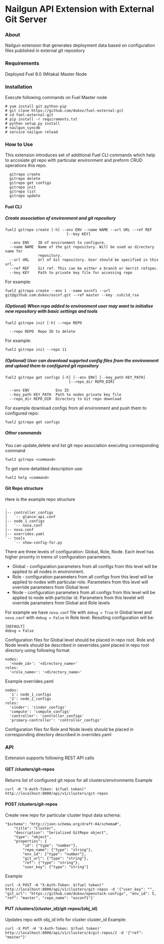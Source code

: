 # Nailgun API Extension with External Git Server
### About
Nailgun extension that generates deployment data based on configuration files published in external git repository
### Requirements
Deployed Fuel 9.0 (Mitaka) Master Node

### Installation
Execute following commands on Fuel Master node
```
# yum install git python-pip
# git clone https://github.com/dukov/fuel-external-git
# cd fuel-external-git
# pip install -r requirements.txt
# python setup.py install
# nailgun_syncdb
# service nailgun reload
```

### How to Use
This extension introduces set of additional Fuel CLI commands which help to accosiate git repo with particular environment and preform CRUD operations this repo.
```
  gitrepo create
  gitrepo delete
  gitrepo get configs
  gitrepo init
  gitrepo list
  gitrepo update
```
#### Fuel CLI
##### Create association of environment and git repository
```
fuel2 gitrepo create [-h] --env ENV --name NAME --url URL --ref REF
                            [--key KEY]

  --env ENV    ID of environment to configure.
  --name NAME  Name of the git repository. Will be used as directory name for
               repository.
  --url URL    Url of Git repository. User should be specified in this url.
  --ref REF    Git ref. This can be either a branch or Gerrit refspec.
  --key KEY    Path to private key file for accessing repo
```
For example:
```
fuel2 gitrepo create --env 1 --name oscnf1 --url git@github.com:dukov/oscnf.git --ref master --key .ssh/id_rsa
```

##### (Optional) When repo added to environment user may want to initialise new repository with basic settings and tools
```
fuel2 gitrepo init [-h] --repo REPO

  --repo REPO  Repo ID to delete
```
For example:
```
fuel2 gitrepo init --repo 11
```
##### (Optional) User can download supprted config files from the environment and upload them to configured git repository
```
fuel2 gitrepo get configs [-h] [--env ENV] [--key_path KEY_PATH]
                             [--repo_dir REPO_DIR]

  --env ENV            Env ID
  --key_path KEY_PATH  Path to nodes private key file
  --repo_dir REPO_DIR  Directory to Git repo download
```
For example download configs from all environment and push them to configured repo:
```
fuel2 gitrepo get configs
```
##### Other commands
You can update,delete and list git repo association executing corresponding command
```
fuel2 gitrepo <command>
```
To get more detailded description use:
```
fuel2 help <command>
```
#### Git Repo structure
Here is the example repo structure
```
.
|-- controller_configs
|   `-- glance-api.conf
|-- node_1_configs
|   `-- nova.conf
|-- nova.conf
|-- overrides.yaml
`-- tools
    `-- show-config-for.py
```
There are three levels of configuration: Global, Role, Node. Each level has higher proority in trems of configuration parameters.
* Global - configuration parameters from all configs from this level will be applied to all nodes in environment.
* Role - configuration parameters from all configs from this level will be applied to nodes with particular role. Parameters from this level will override parameters from Global level
* Node - configuration parameters from all configs from this level will be applied to node with particilar id. Parameters from this levelel will override parameters from Global and Role levels

For example we have ```nova.conf``` file with ```debug = True``` in Global level and ```nova.conf``` with ```debug = False```  in Role level. Resulting configuration will be:
```
[DEFAULT]
debug = False
```
Configuration files for Global level should be placed in repo root. Role and Node levels should be described in oeverrides.yaml placed in repo root directory using following format
```
nodes:
  '<node_id>': '<directory_name>'
roles:
  '<role_name>': '<directory_name>'
```
Example overrides.yaml
```
nodes:
  '1': node_1_configs
  '2': node_2_configs
roles:
  'cinder': 'cinder_configs'
  'compute': 'compute_configs'
  'controller': 'controller_configs'
  'primary-controller': 'controller_configs'
```
Configuration files for Role and Node levels should be placed in corresponding directory described in overrides.yaml


### API
Extension supports following REST API calls
#### GET /clusters/git-repos
Returns list of configured git repos for all clusters/environments
Example
```
curl -H "X-Auth-Token: $(fuel token)" http://localhost:8000/api/v1/clusters/git-repos
```

#### POST /clusters/git-repos
Create new repo for particular cluster
Input data schema:
```
"$schema": "http://json-schema.org/draft-04/schema#",
    "title": "Cluster",
    "description": "Serialized GitRepo object",
    "type": "object",
    "properties": {
        "id": {"type": "number"},
        "repo_name": {"type": "string"},
        "env_id": {"type": "number"},
        "git_url": {"type": "string"},
        "ref": {"type": "string"},
        "user_key": {"type": "string"}
```

Example
```
curl -X POST -H "X-Auth-Token: $(fuel token)" http://localhost:8000/api/v1/clusters/git-repos -d '{"user_key": "", "git_url": "https://github.com/dukov/openstack-configs", "env_id": 5, "ref": "master", "repo_name": "osconf1"}'
```

#### PUT /clusters/(cluster_id)/git-repos/(obj_id)
Updates repo with obj_id info for cluster cluster_id
Example:
```
curl -X PUT -H 'X-Auth-Token: $(fuel token)' http://localhost:8000/api/v1/clusters/4/git-repos/2 -d '{"ref": "master"}'
```
